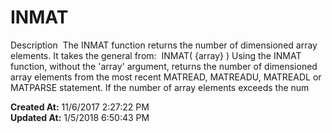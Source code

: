 # INMAT

Description  The INMAT function returns the number of dimensioned array elements. It takes the general from:  INMAT( {array} ) Using the INMAT function, without the 'array' argument, returns the number of dimensioned array elements from the most recent MATREAD, MATREADU, MATREADL or MATPARSE statement. If the number of array elements exceeds the num  

**Created At:** 11/6/2017 2:27:22 PM  
**Updated At:** 1/5/2018 6:50:43 PM  

